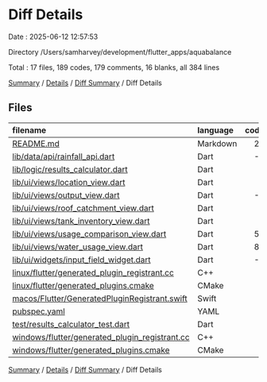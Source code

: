 # Diff Details

Date : 2025-06-12 12:57:53

Directory /Users/samharvey/development/flutter_apps/aquabalance

Total : 17 files,  189 codes, 179 comments, 16 blanks, all 384 lines

[Summary](results.md) / [Details](details.md) / [Diff Summary](diff.md) / Diff Details

## Files
| filename | language | code | comment | blank | total |
| :--- | :--- | ---: | ---: | ---: | ---: |
| [README.md](/README.md) | Markdown | 20 | 0 | 4 | 24 |
| [lib/data/api/rainfall\_api.dart](/lib/data/api/rainfall_api.dart) | Dart | -1 | 0 | 0 | -1 |
| [lib/logic/results\_calculator.dart](/lib/logic/results_calculator.dart) | Dart | 9 | 0 | 1 | 10 |
| [lib/ui/views/location\_view.dart](/lib/ui/views/location_view.dart) | Dart | 2 | 0 | 0 | 2 |
| [lib/ui/views/output\_view.dart](/lib/ui/views/output_view.dart) | Dart | -1 | 4 | 1 | 4 |
| [lib/ui/views/roof\_catchment\_view.dart](/lib/ui/views/roof_catchment_view.dart) | Dart | 2 | 0 | 0 | 2 |
| [lib/ui/views/tank\_inventory\_view.dart](/lib/ui/views/tank_inventory_view.dart) | Dart | 2 | 0 | 0 | 2 |
| [lib/ui/views/usage\_comparison\_view.dart](/lib/ui/views/usage_comparison_view.dart) | Dart | 51 | 173 | 8 | 232 |
| [lib/ui/views/water\_usage\_view.dart](/lib/ui/views/water_usage_view.dart) | Dart | 87 | 1 | 2 | 90 |
| [lib/ui/widgets/input\_field\_widget.dart](/lib/ui/widgets/input_field_widget.dart) | Dart | -1 | 1 | 0 | 0 |
| [linux/flutter/generated\_plugin\_registrant.cc](/linux/flutter/generated_plugin_registrant.cc) | C++ | 4 | 0 | 0 | 4 |
| [linux/flutter/generated\_plugins.cmake](/linux/flutter/generated_plugins.cmake) | CMake | 1 | 0 | 0 | 1 |
| [macos/Flutter/GeneratedPluginRegistrant.swift](/macos/Flutter/GeneratedPluginRegistrant.swift) | Swift | 2 | 0 | 0 | 2 |
| [pubspec.yaml](/pubspec.yaml) | YAML | 1 | 0 | 0 | 1 |
| [test/results\_calculator\_test.dart](/test/results_calculator_test.dart) | Dart | 7 | 0 | 0 | 7 |
| [windows/flutter/generated\_plugin\_registrant.cc](/windows/flutter/generated_plugin_registrant.cc) | C++ | 3 | 0 | 0 | 3 |
| [windows/flutter/generated\_plugins.cmake](/windows/flutter/generated_plugins.cmake) | CMake | 1 | 0 | 0 | 1 |

[Summary](results.md) / [Details](details.md) / [Diff Summary](diff.md) / Diff Details